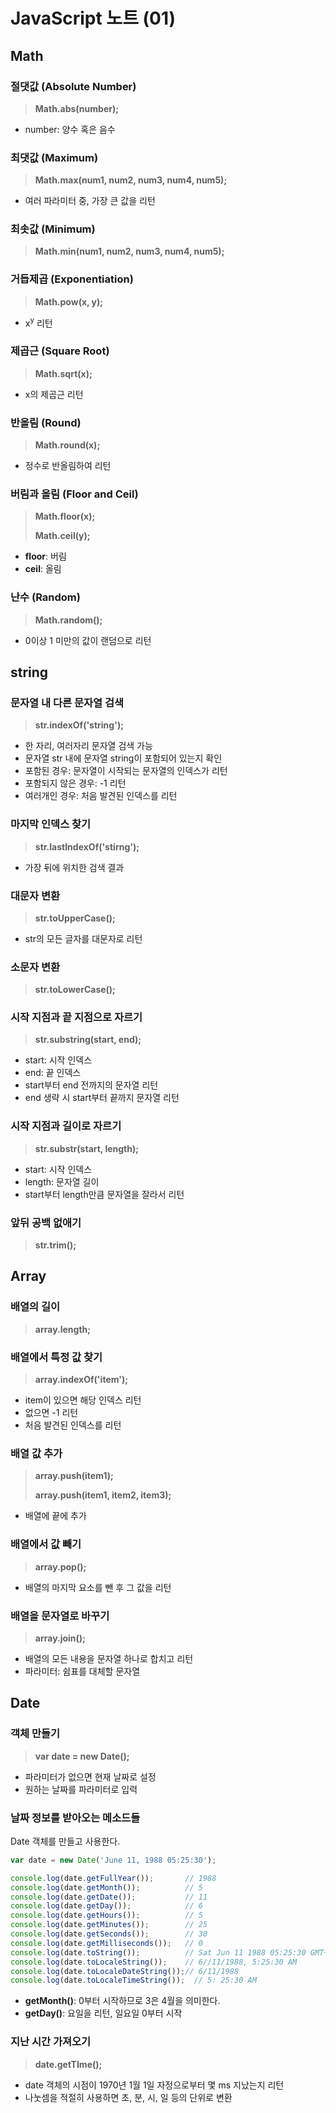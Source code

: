 # JavaScript 노트 (01)

## Math

### 절댓값 (Absolute Number)

> **Math.abs(number);**

* number: 양수 혹은 음수



### 최댓값 (Maximum)

> **Math.max(num1, num2, num3, num4, num5);**

* 여러 파라미터 중, 가장 큰 값을 리턴



### 최솟값 (Minimum)

> **Math.min(num1, num2, num3, num4, num5);**



### 거듭제곱 (Exponentiation)

> **Math.pow(x, y);**

* x<sup>y</sup> 리턴



### 제곱근 (Square Root)

> **Math.sqrt(x);**

* x의 제곱근 리턴



### 반올림 (Round)

> **Math.round(x);**

* 정수로 반올림하여 리턴



### 버림과 올림 (Floor and Ceil)

> **Math.floor(x);**
>
> **Math.ceil(y);**

* **floor**: 버림
* **ceil**: 올림



### 난수 (Random)

> **Math.random();**

* 0이상 1 미만의 값이 랜덤으로 리턴



## string

### 문자열 내 다른 문자열 검색

> **str.indexOf('string');**

* 한 자리, 여러자리 문자열 검색 가능
* 문자열  str 내에 문자열 string이 포함되어 있는지 확인
* 포함된 경우: 문자열이 시작되는 문자열의 인덱스가 리턴
* 포함되지 않은 경우: -1 리턴
* 여러개인 경우: 처음 발견된 인덱스를 리턴



### 마지막 인덱스 찾기

> **str.lastIndexOf('stirng');**

* 가장 뒤에 위치한 검색 결과



### 대문자 변환

> **str.toUpperCase();**

* str의 모든 글자를 대문자로 리턴



### 소문자 변환

> **str.toLowerCase();**



### 시작 지점과 끝 지점으로 자르기

> **str.substring(start, end);**

* start: 시작 인덱스
* end: 끝 인덱스
* start부터 end 전까지의 문자열 리턴
* end 생략 시 start부터 끝까지 문자열 리턴



### 시작 지점과 길이로 자르기

> **str.substr(start, length);**

* start: 시작 인덱스
* length: 문자열 길이
* start부터 length만큼 문자열을 잘라서 리턴



### 앞뒤 공백 없애기

> **str.trim();**



## Array

### 배열의 길이

> **array.length;**



### 배열에서 특정 값 찾기

> **array.indexOf('item');**

* item이 있으면 해당 인덱스 리턴
* 없으면 -1 리턴
* 처음 발견된 인덱스를 리턴



### 배열 값 추가

> **array.push(item1);**
>
> **array.push(item1, item2, item3);**

* 배열에 끝에 추가



### 배열에서 값 빼기

> **array.pop();**

* 배열의 마지막 요소를 뺀 후 그 값을 리턴



### 배열을 문자열로 바꾸기

> **array.join();**

* 배열의 모든 내용을 문자열 하나로 합치고 리턴
*  파라미터: 쉼표를 대체할 문자열



## Date

### 객체 만들기

> **var date = new Date();**

* 파라미터가 없으면 현재 날짜로 설정
* 원하는 날짜를 파라미터로 입력



### 날짜 정보를 받아오는 메소드들

Date 객체를 만들고 사용한다.

```JavaScript
var date = new Date('June 11, 1988 05:25:30');

console.log(date.getFullYear());       // 1988
console.log(date.getMonth());          // 5
console.log(date.getDate());           // 11
console.log(date.getDay());            // 6
console.log(date.getHours());          // 5
console.log(date.getMinutes());        // 25
console.log(date.getSeconds());        // 30
console.log(date.getMilliseconds());   // 0
console.log(date.toString());          // Sat Jun 11 1988 05:25:30 GMT+1000 (KDT)
console.log(date.toLocaleString());    // 6//11/1988, 5:25:30 AM
console.log(date.toLocaleDateString());// 6/11/1988
console.log(date.toLocaleTimeString());  // 5: 25:30 AM
```

* **getMonth()**: 0부터 시작하므로 3은 4월을 의미한다.
* **getDay()**:  요일을 리턴, 일요일 0부터 시작





### 지난 시간 가져오기

> **date.getTIme();**

* date 객체의 시점이 1970년 1월 1일 자정으로부터 몇 ms 지났는지 리턴
* 나눗셈을 적절히 사용하면 초, 분, 시, 일 등의 단위로 변환

